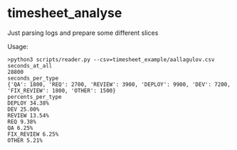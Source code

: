 # timesheet_analyse
Just parsing logs and prepare some different slices

Usage:
```
>python3 scripts/reader.py --csv=timesheet_example/aallagulov.csv 
seconds_at_all
28800
seconds_per_type
{'QA': 1800, 'REQ': 2700, 'REVIEW': 3900, 'DEPLOY': 9900, 'DEV': 7200, 'FIX_REVIEW': 1800, 'OTHER': 1500}
percents_per_type
DEPLOY 34.38%
DEV 25.00%
REVIEW 13.54%
REQ 9.38%
QA 6.25%
FIX_REVIEW 6.25%
OTHER 5.21%
```